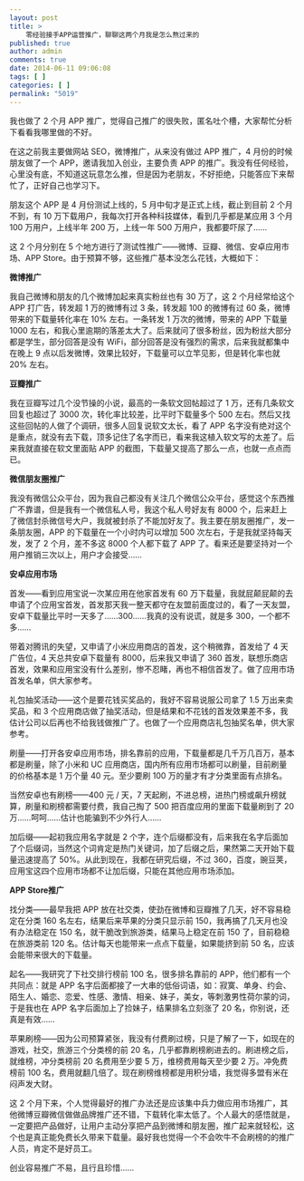 ```yaml
---
layout: post
title: >
    零经验接手APP运营推广，聊聊这两个月我是怎么熬过来的
published: true
author: admin
comments: true
date: 2014-06-11 09:06:08
tags: [ ]
categories: [ ]
permalink: "5019"
---
```

我也做了 2 个月 APP 推广，觉得自己推广的很失败，匿名吐个槽，大家帮忙分析下看看我哪里做的不好。

在这之前我主要做网站 SEO，微博推广，从来没有做过 APP 推广，4 月份的时候朋友做了一个 APP，邀请我加入创业，主要负责 APP 的推广。我没有任何经验，心里没有底，不知道这玩意怎么推，但是因为老朋友，不好拒绝，只能答应下来帮忙了，正好自己也学习下。

朋友这个 APP 是 4 月份测试上线的，5 月中旬才是正式上线，截止到目前 2 个月不到，有 10 万下载用户，我每次打开各种科技媒体，看到几乎都是某应用 3 个月 100 万用户，上线半年 200 万，上线一年 500 万用户，我都要吓尿了&#8230;&#8230;

这 2 个月分别在 5 个地方进行了测试性推广——微博、豆瓣、微信、安卓应用市场、APP Store。由于预算不够，这些推广基本没怎么花钱，大概如下：

**微博推广**

我自己微博和朋友的几个微博加起来真实粉丝也有 30 万了，这 2 个月经常给这个 APP 打广告，转发超 1 万的微博有过 3 条，转发超 100 的微博有过 60 条，微博带来的下载量转化率在 10% 左右。一条转发 1 万次的微博，带来的 APP 下载量 1000 左右，和我心里逾期的落差太大了。后来就问了很多粉丝，因为粉丝大部分都是学生，部分回答是没有 WiFi，部分回答是没有强烈的需求，后来我就都集中在晚上 9 点以后发微博，效果比较好，下载量可以立竿见影，但是转化率也就 20% 左右。

**豆瓣推广**

我在豆瓣写过几个没节操的小说，最高的一条软文回帖超过了 1 万，还有几条软文回复也超过了 3000 次，转化率比较差，比平时下载量多个 500 左右。然后又找这些回帖的人做了个调研，很多人回复说软文太长，看了 APP 名字没有绝对这个是重点，就没有去下载，顶多记住了名字而已，看来我这植入软文写的太差了。后来我就直接在软文里面贴 APP 的截图，下载量又提高了那么一点，也就一点点而已。

**微信朋友圈推广**

我没有微信公众平台，因为我自己都没有关注几个微信公众平台，感觉这个东西推广不靠谱，但是我有一个微信私人号，我这个私人号好友有 8000 个，后来赶上了微信封杀微信号大户，我就被封杀了不能加好友了。我主要在朋友圈推广，发一条朋友圈，APP 的下载量在一个小时内可以增加 500 次左右，于是我就坚持每天发，发了 2 个月，差不多这 8000 个人都下载了 APP 了。看来还是要坚持对一个用户推销三次以上，用户才会接受&#8230;&#8230;

**安卓应用市场**

首发——看到应用宝说一次某应用在他家首发有 60 万下载量，我就屁颠屁颠的去申请了个应用宝首发，首发那天我一整天都守在友盟前面度过的，看了一天友盟，安卓下载量比平时一天多了……300……我真的没有说谎，就是多 300，一个都不多&#8230;&#8230;

带着对腾讯的失望，又申请了小米应用商店的首发，这个稍微靠，首发给了 4 天广告位，4 天总共安卓下载量有 8000，后来我又申请了 360 首发，联想乐商店首发，效果和应用宝没有什么差别，惨不忍睹，再也不相信首发了。做了应用市场首发名单，供大家参考。



礼包抽奖活动——这个是要花钱买奖品的，我好不容易说服公司拿了 1.5 万出来卖奖品，和 3 个应用商店做了抽奖活动，但是结果和不花钱的首发效果差不多，我估计公司以后再也不给我钱做推广了。也做了一个应用商店礼包抽奖名单，供大家参考。



刷量——打开各安卓应用市场，排名靠前的应用，下载量都是几千万几百万，基本都是刷量，除了小米和 UC 应用商店，国内所有应用市场都可以刷量，目前刷量的价格基本是 1 万个量 40 元。至少要刷 100 万的量才有才分类里面有点排名。

当然安卓也有刷榜——400 元 / 天，7 天起刷，不进总榜，进热门榜或飙升榜就算，刷量和刷榜都需要付费，我自己掏了 500 把百度应用的里面下载量刷到了 20 万……呵呵……估计也能骗到不少外行人&#8230;&#8230;

加后缀——起初我应用名字就是 2 个字，连个后缀都没有，后来我在名字后面加了个后缀词，当然这个词肯定是热门关键词，加了后缀之后，果然第二天开始下载量迅速提高了 50%。从此到现在，我都在研究后缀，不过 360，百度，豌豆荚，应用宝这四个应用市场都不让加后缀，只能在其他应用市场添加。

**APP Store推广**

找分类——最早我把 APP 放在社交类，使劲在微博和豆瓣推了几天，好不容易稳定在分类 160 名左右，结果后来苹果的分类只显示前 150，我再搞了几天月也没有办法稳定在 150 名，就干脆改到旅游类，结果马上稳定在前 150 了，目前稳稳在旅游类前 120 名。估计每天也能带来一点点下载量，如果能挤到前 50 名，应该会能带来很大的下载量。

起名——我研究了下社交排行榜前 100 名，很多排名靠前的 APP，他们都有一个共同点：就是 APP 名字后面都接了一大串的低俗词语，如：寂寞、单身、约会、陌生人、婚恋、恋爱、性感、激情、相亲、妹子，美女，等刺激男性荷尔蒙的词，于是我也在 APP 名字后面加上了捡妹子，结果排名立刻涨了 20 名，你别说，还真是有效&#8230;&#8230;

苹果刷榜——因为公司预算紧张，我没有付费刷过榜，只是了解了一下，如现在的游戏，社交，旅游三个分类榜的前 20 名，几乎都靠刷榜刷进去的。刷进榜之后，就维榜，冲分类榜前 20 名费用至少要 5 万，维榜费用每天至少要 2 万。冲免费榜前 100 名，费用就翻几倍了。现在刷榜维榜都是用积分墙，我觉得多盟有米在闷声发大财。

这 2 个月下来，个人觉得最好的推广办法还是应该集中兵力做应用市场推广，其他微博豆瓣微信做做品牌推广还不错，下载转化率太低了。个人最大的感悟就是，一定要把产品做好，让用户主动分享把产品到微博和朋友圈，推广起来就轻松，这个也是真正能免费长久带来下载量。最好我也觉得一个不会吹牛不会刷榜的的推广人员，肯定不是好员工。

创业容易推广不易，且行且珍惜&#8230;&#8230;